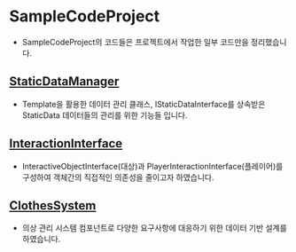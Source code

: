 # SampleCodeProject
- SampleCodeProject의 코드들은 프로젝트에서 작업한 일부 코드만을 정리했습니다.

## [StaticDataManager](https://github.com/kwonymo88/SampleCodeProject/blob/main/Source/SampleCode/ClothesSystem/ClothesSystem.md)
- Template을 활용한 데이터 관리 클래스, IStaticDataInterface를 상속받은 StaticData 데이터들의 관리를 위한 기능들 입니다.

## [InteractionInterface](https://github.com/kwonymo88/SampleCodeProject/blob/main/Source/SampleCode/InteractionInterface/InteractionInterface.md)
- InteractiveObjectInterface(대상)과 PlayerInteractionInterface(플레이어)를 구성하여 객체간의 직접적인 의존성을 줄이고자 하였습니다.

## [ClothesSystem](https://github.com/kwonymo88/SampleCodeProject/blob/main/Source/SampleCode/StaticDataManager/StaticDataManager.md)
- 의상 관리 시스템 컴포넌트로 다양한 요구사항에 대응하기 위한 데이터 기반 설계를 하였습니다.
